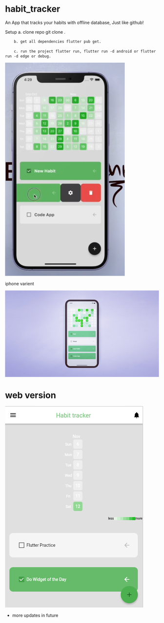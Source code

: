 # habit_tracker

An App that tracks your habits with offline database, Just like github!

Setup
        a. clone repo git clone <repo-name>.

        b. get all dependencies flutter pub get.

        c. run the project flutter run, flutter run -d android or flutter run -d edge or debug.



![Model](https://github.com/Phant0m-a/habit_tracker/blob/master/assets/habittracker.PNG)

iphone varient

![Model](https://github.com/Phant0m-a/habit_tracker/blob/master/assets/2.jpg)


# web version

![Model](https://github.com/Phant0m-a/habit_tracker/blob/master/assets/3.PNG)

- more updates in future
